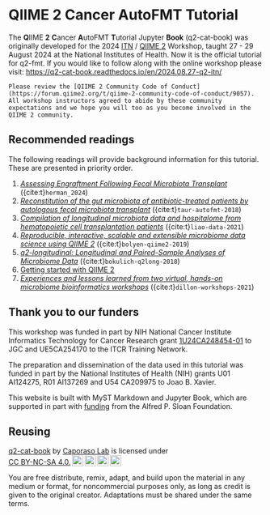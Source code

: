 # QIIME 2 Cancer AutoFMT Tutorial

The **Q**IIME **2** **C**ancer **A**utoFMT **T**utorial Jupyter **Book** (q2-cat-book) was originally developed for the 2024 [ITN](https://www.itcrtraining.org/) / [QIIME 2](https://qiime2.org)
Workshop, taught 27 - 29 August 2024 at the National Institutes of Health. Now it is the official tutorial for q2-fmt. If you would like to follow along with the online workshop please visit: https://q2-cat-book.readthedocs.io/en/2024.08.27-q2-itn/


```{admonition} Code of Conduct
Please review the [QIIME 2 Community Code of Conduct](https://forum.qiime2.org/t/qiime-2-community-code-of-conduct/9057).
All workshop instructors agreed to abide by these community expectations and we hope you will too as you become involved in the QIIME 2 community.
```

## Recommended readings

The following readings will provide background information for this tutorial.
These are presented in priority order.

1. [_Assessing Engraftment Following Fecal Microbiota Transplant_](https://www.ncbi.nlm.nih.gov/pmc/articles/PMC11042410/) ({cite:t}`herman_2024`)
1. [_Reconstitution of the gut microbiota of antibiotic-treated patients by autologous fecal microbiota transplant_](https://www.ncbi.nlm.nih.gov/pmc/articles/PMC6468978/) ({cite:t}`taur-autofmt-2018`)
1. [_Compilation of longitudinal microbiota data and hospitalome from hematopoietic cell transplantation patients_](https://www.nature.com/articles/s41597-021-00860-8) ({cite:t}`liao-data-2021`)
1. [_Reproducible, interactive, scalable and extensible microbiome data science using QIIME 2_](https://doi.org/10.1038/s41587-019-0209-9) ({cite:t}`bolyen-qiime2-2019`)
1. [_q2-longitudinal: Longitudinal and Paired-Sample Analyses of Microbiome Data_](http://dx.doi.org/10.1128/mSystems.00219-18) ({cite:t}`bokulich-q2long-2018`)
1. [Getting started with QIIME 2](https://gregcaporaso.github.io/q2book/using/getting-started.html)
1. [_Experiences and lessons learned from two virtual, hands-on microbiome bioinformatics workshops_](https://doi.org/10.1371/journal.pcbi.1009056) ({cite:t}`dillon-workshops-2021`)

## Thank you to our funders

This workshop was funded in part by NIH National Cancer Institute Informatics Technology for Cancer Research grant [1U24CA248454-01](https://reporter.nih.gov/project-details/9951750) to JGC and UE5CA254170 to the ITCR Training Network.

The preparation and dissemination of the data used in this tutorial was funded in part by the National Institutes of Health (NIH) grants U01 AI124275, R01 AI137269 and U54 CA209975 to Joao B. Xavier.

This website is built with MyST Markdown and Jupyter Book, which are supported in part with [funding](https://sloan.org/grant-detail/6620) from the Alfred P. Sloan Foundation.

## Reusing

 <p xmlns:cc="http://creativecommons.org/ns#" xmlns:dct="http://purl.org/dc/terms/"><a property="dct:title" rel="cc:attributionURL" href="https://q2-cat-book.readthedocs.io/en/latest/#">q2-cat-book</a> by <a rel="cc:attributionURL dct:creator" property="cc:attributionName" href="https://cap-lab.bio">Caporaso Lab</a> is licensed under <a href="https://creativecommons.org/licenses/by-nc-sa/4.0/?ref=chooser-v1" target="_blank" rel="license noopener noreferrer" style="display:inline-block;">CC BY-NC-SA 4.0.<img style="height:22px!important;margin-left:3px;vertical-align:text-bottom;" src="https://mirrors.creativecommons.org/presskit/icons/cc.svg?ref=chooser-v1" alt=""><img style="height:22px!important;margin-left:3px;vertical-align:text-bottom;" src="https://mirrors.creativecommons.org/presskit/icons/by.svg?ref=chooser-v1" alt=""><img style="height:22px!important;margin-left:3px;vertical-align:text-bottom;" src="https://mirrors.creativecommons.org/presskit/icons/nc.svg?ref=chooser-v1" alt=""><img style="height:22px!important;margin-left:3px;vertical-align:text-bottom;" src="https://mirrors.creativecommons.org/presskit/icons/sa.svg?ref=chooser-v1" alt=""></a></p>

 You are free distribute, remix, adapt, and build upon the material in any medium or format, for noncommercial purposes only, as long as credit is given to the original creator. Adaptations must be shared under the same terms.
